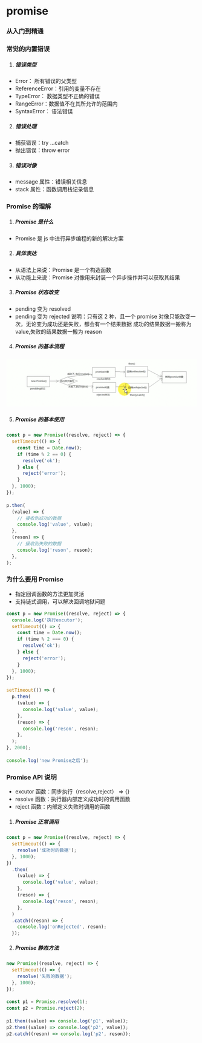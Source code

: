 # promise

### 从入门到精通

### 常觉的内置错误

1. ##### 错误类型

- Error： 所有错误的父类型
- ReferenceError：引用的变量不存在
- TypeError： 数据类型不正确的错误
- RangeError：数据值不在其所允许的范围内
- SyntaxError： 语法错误

2. ##### 错误处理

- 捕获错误：try ...catch
- 抛出错误：throw error

3. ##### 错误对像

- message 属性：错误相关信息
- stack 属性：函数调用栈记录信息

### Promise 的理解

1. ##### Promise 是什么

- Promise 是 js 中进行异步编程的新的解决方案

2. ##### 具体表达

- 从语法上来说：Promise 是一个构造函数
- 从功能上来说：Promise 对像用来封装一个异步操作并可以获取其结果

3. ##### Promise 状态改变

- pending 变为 resolved
- pending 变为 rejected
  说明：只有这 2 种，且一个 promise 对像只能改变一次，无论变为成功还是失败，都会有一个结果数据
  成功的结果数据一搬称为 value,失败的结果数据一搬为 reason

4. ##### Promise 的基本流程

![alt text](../../public/promise/flow.png)

5. ##### Promise 的基本使用

```js
const p = new Promise((resolve, reject) => {
  setTimeout(() => {
    const time = Date.now();
    if (time % 2 == 0) {
      resolve('ok');
    } else {
      reject('error');
    }
  }, 1000);
});

p.then(
  (value) => {
    // 接收到成功的数据
    console.log('value', value);
  },
  (reson) => {
    // 接收到失败的数据
    console.log('reson', reson);
  },
);
```

### 为什么要用 Promise

- 指定回调函数的方法更加灵活
- 支持链式调用，可以解决回调地狱问题

```js
const p = new Promise((resolve, reject) => {
  console.log('执行excutor');
  setTimeout(() => {
    const time = Date.now();
    if (time % 2 === 0) {
      resolve('ok');
    } else {
      reject('error');
    }
  }, 1000);
});

setTimeout(() => {
  p.then(
    (value) => {
      console.log('value', value);
    },
    (reson) => {
      console.log('reson', reson);
    },
  );
}, 2000);

console.log('new Promise之后');
```

### Promise API 说明

- excutor 函数：同步执行（resolve,reject） => {}
- resolve 函数：执行器内部定义成功时的调用函数
- reject 函数：内部定义失败时调用的函数

1. ##### Promise 正常调用

```js
const p = new Promise((resolve, reject) => {
  setTimeout(() => {
    resolve('成功时的数据');
  }, 1000);
})
  .then(
    (value) => {
      console.log('value', value);
    },
    (reson) => {
      console.log('reson', reson);
    },
  )
  .catch((reson) => {
    console.log('onRejected', reson);
  });
```

2. ##### Promise 静态方法

```js
new Promise((resolve, reject) => {
  setTimeout(() => {
    resolve('失败的数据');
  }, 1000);
});

const p1 = Promise.resolve(1);
const p2 = Promise.reject(2);

p1.then((value) => console.log('p1', value));
p2.then((value) => console.log('p2', value));
p2.catch((reson) => console.log('p2', reson));
```

<!-- [last](https://www.bilibili.com/video/BV1MJ41197Eu/?p=4&spm_id_from=pageDriver&vd_source=10257e657caa8b54111087a9329462e8) -->
